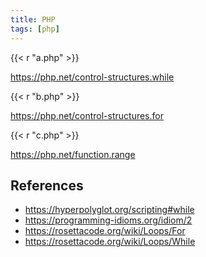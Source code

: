 ```yaml
---
title: PHP
tags: [php]
---
```


{{< r "a.php" >}}

<https://php.net/control-structures.while>

{{< r "b.php" >}}

<https://php.net/control-structures.for>

{{< r "c.php" >}}

<https://php.net/function.range>

## References

- <https://hyperpolyglot.org/scripting#while>
- <https://programming-idioms.org/idiom/2>
- <https://rosettacode.org/wiki/Loops/For>
- <https://rosettacode.org/wiki/Loops/While>
